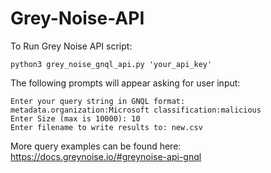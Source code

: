 # Grey-Noise-API

To Run Grey Noise API script:

    python3 grey_noise_gnql_api.py 'your_api_key'
    
The following prompts will appear asking for user input:
    
    Enter your query string in GNQL format: metadata.organization:Microsoft classification:malicious
    Enter Size (max is 10000): 10
    Enter filename to write results to: new.csv


More query examples can be found here:
https://docs.greynoise.io/#greynoise-api-gnql

